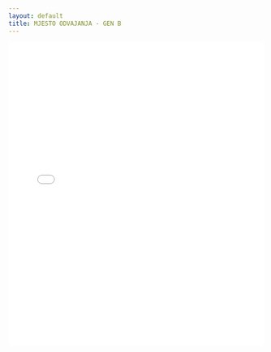 ```yaml
---
layout: default
title: MJESTO ODVAJANJA - GEN B
---
```


<div class="wide-graph">
    <iframe src="{{ site.baseurl }}/mjesto_odvajanja/mjesto-odvajanja-gen-b.html" width="100%" height="600px" frameborder="0"></iframe>
</div>